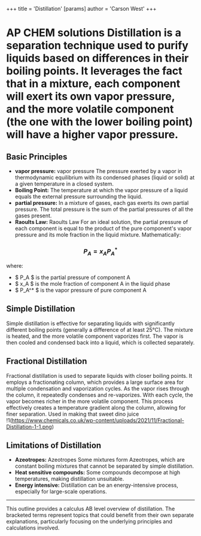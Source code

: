 +++
 title = 'Distillation'
[params]
	author = 'Carson West'
+++
# AP CHEM solutions Distillation is a separation technique used to purify liquids based on differences in their boiling points.  It leverages the fact that in a mixture, each component will exert its own vapor pressure, and the more volatile component (the one with the lower boiling point) will have a higher vapor pressure.

## Basic Principles

* **vapor pressure:** vapor pressure  The pressure exerted by a vapor in thermodynamic equilibrium with its condensed phases (liquid or solid) at a given temperature in a closed system.
* **Boiling Point:** The temperature at which the vapor pressure of a liquid equals the external pressure surrounding the liquid.
* **partial pressure:**  In a mixture of gases, each gas exerts its own partial pressure.  The total pressure is the sum of the partial pressures of all the gases present.  
* **Raoults Law:**  Raoults Law For an ideal solution, the partial pressure of each component is equal to the product of the pure component's vapor pressure and its mole fraction in the liquid mixture.  Mathematically:

###  $$ P_A = x_A P_A^* $$  
where:

*  $ P_A $  is the partial pressure of component A
*  $ x_A $  is the mole fraction of component A in the liquid phase
*  $ P_A^* $  is the vapor pressure of pure component A

## Simple Distillation 
Simple distillation is effective for separating liquids with significantly different boiling points (generally a difference of at least 25°C).  The mixture is heated, and the more volatile component vaporizes first.  The vapor is then cooled and condensed back into a liquid, which is collected separately.

## Fractional Distillation 
Fractional distillation is used to separate liquids with closer boiling points.  It employs a fractionating column, which provides a large surface area for multiple condensation and vaporization cycles. As the vapor rises through the column, it repeatedly condenses and re-vaporizes.  With each cycle, the vapor becomes richer in the more volatile component.  This process effectively creates a temperature gradient along the column, allowing for finer separation. 
Used in making that sweet dino juice
!1(https://www.chemicals.co.uk/wp-content/uploads/2021/11/Fractional-Distillation-1-1.png)
## Limitations of Distillation 
* **Azeotropes:** Azeotropes Some mixtures form Azeotropes, which are constant boiling mixtures that cannot be separated by simple distillation.
* **Heat sensitive compounds:**  Some compounds decompose at high temperatures, making distillation unsuitable.
* **Energy intensive:** Distillation can be an energy-intensive process, especially for large-scale operations.


---


This outline provides a calculus AB level overview of distillation.  The bracketed terms represent topics that could benefit from their own separate explanations, particularly focusing on the underlying principles and calculations involved.
